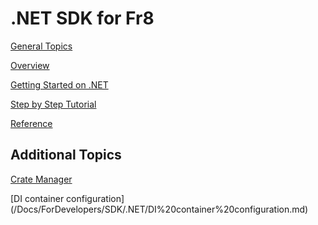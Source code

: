 .NET SDK for Fr8
===================

[General Topics](/Docs/ForDevelopers/DevelopmentGuides/TerminalDevelopmentGuide.md)

[Overview](./Overview.md)

[Getting Started on .NET](/Docs/ForDevelopers/DevelopmentGuides/Terminals/dotNet/TerminalDeveloping-GettingStarted.md)

[Step by Step Tutorial](/Docs/ForDevelopers/DevelopmentGuides/.NET%20Step-by-step%20Terminal%20Builders%20Guide.md)

[Reference](/Docs/ForDevelopers/SDK/.NET/Reference/.Net%20SDK%20Reference.md)

Additional Topics
-----------------

[Crate Manager](/Docs/ForDevelopers/SDK/.NET/Services/Crate%20Manager.md)

[DI container configuration] (/Docs/ForDevelopers/SDK/.NET/DI%20container%20configuration.md)


